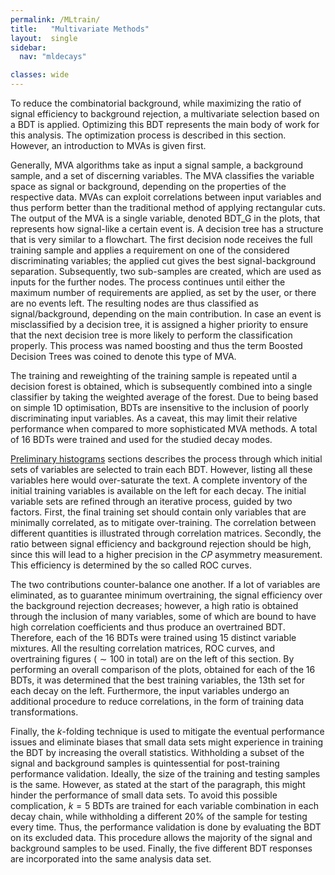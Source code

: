 ```yaml
---
permalink: /MLtrain/
title:   "Multivariate Methods"
layout:  single
sidebar:
  nav: "mldecays"

classes: wide
---
```


To reduce the combinatorial background, while maximizing the ratio of signal efficiency to background rejection, a multivariate selection based on a BDT is applied. Optimizing this BDT represents the main body of work for this analysis. The optimization process is described in this section. However, an introduction to MVAs is given first.

Generally, MVA algorithms take as input a signal sample, a background sample, and a set of discerning variables. The MVA classifies the variable space as signal or background, depending on the properties of the respective data. MVAs can exploit correlations between input variables and thus perform better than the traditional method of applying rectangular cuts. The output of the MVA is a single variable, denoted BDT_G in the plots, that represents how signal-like a certain event is. A decision tree has a structure that is very similar to a flowchart. The first decision node receives the full training sample and applies a requirement on one of the considered discriminating variables; the applied cut gives the best signal-background separation. Subsequently, two sub-samples are created, which are  used as inputs for the further nodes. The process continues until either the maximum number of requirements are applied, as set by the user, or there are no events left. The resulting nodes are thus classified as signal/background, depending on the main contribution. In case an event is misclassified by a decision tree, it is assigned a higher priority to ensure that the next decision tree is more likely to perform the classification properly. This process was named boosting and thus the term Boosted Decision Trees was coined to denote this type of MVA.

The training and reweighting of the training sample is repeated until a decision forest is obtained, which is subsequently combined into a single classifier by taking the weighted average of the forest. Due to being based on simple 1D optimisation, BDTs are insensitive to the inclusion of poorly discriminating input variables. As a caveat, this may limit their relative performance when compared to more sophisticated MVA methods. A total of 16 BDTs were trained and used for the studied decay modes.

[Preliminary histograms](../histos) sections describes the process through which initial sets of variables are selected to train each BDT. However, listing all these variables here would over-saturate the text. A complete inventory of the initial training variables is available on the left for each decay. The initial variable sets are refined through an iterative process, guided by two factors. First, the final training set should contain only variables that are minimally correlated, as to mitigate over-training. The correlation between different quantities is illustrated through correlation matrices. Secondly, the ratio between signal efficiency and background rejection should be high, since this will lead to a higher precision in the $CP$ asymmetry measurement. This efficiency is determined by the so called ROC curves.

The two contributions counter-balance one another. If a lot of variables are eliminated, as to guarantee minimum overtraining, the signal efficiency over the background rejection decreases; however, a high ratio is obtained through the inclusion of many variables, some of which are bound to have high correlation coefficients and thus produce an overtrained BDT. Therefore, each of the 16 BDTs were trained using 15 distinct variable mixtures. All the resulting correlation matrices, ROC curves, and overtraining figures ($\sim 100$ in total) are on the left of this section. By performing an overall comparison of the plots, obtained for each of the 16 BDTs, it was determined that the best training variables, the 13th set for each decay on the left. Furthermore, the input variables undergo an additional procedure to reduce correlations, in the form of training data transformations.

Finally, the $k$-folding technique is used to mitigate the eventual performance issues and eliminate biases that small data sets might experience in training the BDT by increasing the overall statistics. Withholding a subset of the signal and background samples is quintessential for post-training performance validation. Ideally, the size of the training and testing samples is the same. However, as stated at the start of the paragraph, this might hinder the performance of small data sets. To avoid this possible complication, $k = 5$ BDTs are trained for each variable combination in each decay chain, while withholding a different 20% of the sample for testing every time. Thus, the performance validation is done by evaluating the BDT on its excluded data. This procedure allows the majority of the signal and background samples to be used. Finally, the five different BDT responses are incorporated into the same analysis data set.
